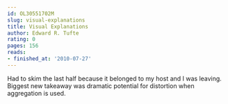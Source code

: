 ```yaml
---
id: OL30551702M
slug: visual-explanations
title: Visual Explanations
author: Edward R. Tufte
rating: 0
pages: 156
reads:
- finished_at: '2010-07-27'
---
```

Had to skim the last half because it belonged to my host and I was leaving. Biggest new takeaway was dramatic potential for distortion when aggregation is used.
